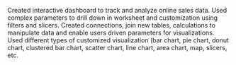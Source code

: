 Created interactive dashboard to track and analyze online sales data.
Used complex parameters to drill down in worksheet and customization using filters and slicers.
Created connections, join new tables, calculations to manipulate data and enable users driven parameters for visualizations.
Used different types of customized visualization (bar chart, pie chart, donut chart, clustered  bar chart, scatter chart, line chart, area chart, map, slicers, etc. 
